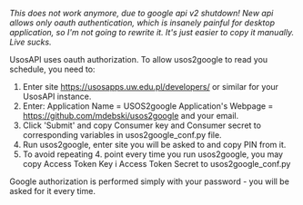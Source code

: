 *This does not work anymore, due to google api v2 shutdown!
New api allows only oauth authentication, which is insanely painful for desktop
application, so I'm not going to rewrite it. It's just easier to copy it manually. Live sucks.*

UsosAPI uses oauth authorization. To allow usos2google to read you schedule,
you need to:

1. Enter site https://usosapps.uw.edu.pl/developers/ or similar for your
   UsosAPI instance.
1. Enter:
    Application Name = USOS2google
    Application's Webpage = https://github.com/mdebski/usos2google
   and your email.
1. Click 'Submit' and copy Consumer key and Consumer secret to
   corresponding variables in usos2google_conf.py file.
1. Run usos2google, enter site you will be asked to and copy PIN from it.
1. To avoid repeating 4. point every time you run usos2google, you may copy
   Access Token Key i Access Token Secret to usos2google_conf.py

Google authorization is performed simply with your password - you will be asked
for it every time.
